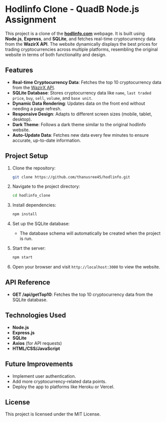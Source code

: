 # Hodlinfo Clone - QuadB Node.js Assignment

This project is a clone of the **[hodlinfo.com](https://hodlinfo.com/)** webpage. It is built using **Node.js**, **Express**, and **SQLite**, and fetches real-time cryptocurrency data from the **WazirX API**. The website dynamically displays the best prices for trading cryptocurrencies across multiple platforms, resembling the original website in terms of both functionality and design.

## Features

- **Real-time Cryptocurrency Data**: Fetches the top 10 cryptocurrency data from the [WazirX API](https://api.wazirx.com/api/v2/tickers).
- **SQLite Database**: Stores cryptocurrency data like `name`, `last traded price`, `buy`, `sell`, `volume`, and `base unit`.
- **Dynamic Data Rendering**: Updates data on the front end without needing a page refresh.
- **Responsive Design**: Adapts to different screen sizes (mobile, tablet, desktop).
- **Dark Theme**: Follows a dark theme similar to the original hodlinfo website.
- **Auto-Update Data**: Fetches new data every few minutes to ensure accurate, up-to-date information.

## Project Setup

1. Clone the repository:
   ```bash
   git clone https://github.com/thanusree45/hodlinfo.git
   ```
2. Navigate to the project directory:
   ```bash
   cd hodlinfo_clone
   ```
3. Install dependencies:
   ```bash
   npm install
   ```
4. Set up the SQLite database:
   - The database schema will automatically be created when the project is run.

5. Start the server:
   ```bash
   npm start
   ```
6. Open your browser and visit `http://localhost:3000` to view the website.


## API Reference

- **GET /api/getTop10**: Fetches the top 10 cryptocurrency data from the SQLite database.


## Technologies Used

- **Node.js**
- **Express.js**
- **SQLite**
- **Axios** (for API requests)
- **HTML/CSS/JavaScript**
  
## Future Improvements

- Implement user authentication.
- Add more cryptocurrency-related data points.
- Deploy the app to platforms like Heroku or Vercel.

## License

This project is licensed under the MIT License.
